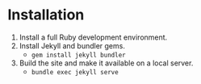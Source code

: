 # Installation
1. Install a full Ruby development environment.
2. Install Jekyll and bundler gems.
    - `gem install jekyll bundler`
3. Build the site and make it available on a local server.
    - `bundle exec jekyll serve`

